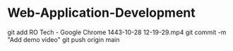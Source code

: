 # Web-Application-Development
git add RO Tech - Google Chrome 1443-10-28 12-19-29.mp4
git commit -m "Add demo video"
git push origin main
